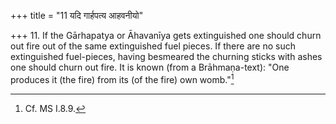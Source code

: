 +++
title = "11 यदि गार्हपत्य आहवनीयो"

+++
11. If the Gārhapatya or Āhavanīya gets extinguished one should churn out fire out of the same extinguished fuel pieces. If there are no such extinguished fuel-pieces, having besmeared the churning sticks with ashes one should churn out fire. It is known (from a Brāhmaṇa-text): "One produces it (the fire) from its (of the fire) own womb."[^1]  


[^1]: Cf. MS I.8.9.  

